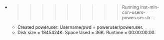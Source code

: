 * >>>>>>>>> Running inst-min-con-users-poweruser.sh ...
  * Created poweruser: Username/pwd = poweruser/poweruser.
  * Disk size = 1845424K. Space Used = 36K. Runtime = 00:00:00:00.
